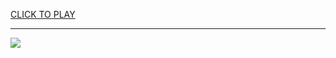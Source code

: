 
<a href="https://premium76.site?title=beyblade_games_unblocked&ref=13M">CLICK TO PLAY</a></h3>
<hr>

<a href="https://premium76.site?title=beyblade_games_unblocked&ref=13M"><img src="https://clearcache.store/games.png"></a>


